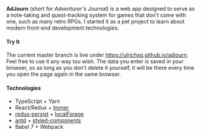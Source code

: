 **AdJourn** (short for *Adventurer's Journal*) is a web app designed to serve as a note-taking and
quest-tracking system for games that don't come with one, such as many retro RPGs. I started it as
a pet project to learn about modern front-end development technologies.  

#### Try It

The current master branch is live under https://ulrichsg.github.io/adjourn. Feel free to use it any
way tou wish. The data you enter is saved in your browser, so as long as you don't delete it
yourself, it will be there every time you open the page again in the same browser.  

#### Technologies

- TypeScript + Yarn
- React/Redux + [Immer](https://github.com/immerjs/immer)
- [redux-persist](https://github.com/rt2zz/redux-persist) +
  [localForage](https://github.com/localForage/localForage)
- [antd](https://github.com/ant-design/ant-design) +
  [styled-components](https://github.com/styled-components/styled-components)
- Babel 7 + Webpack
